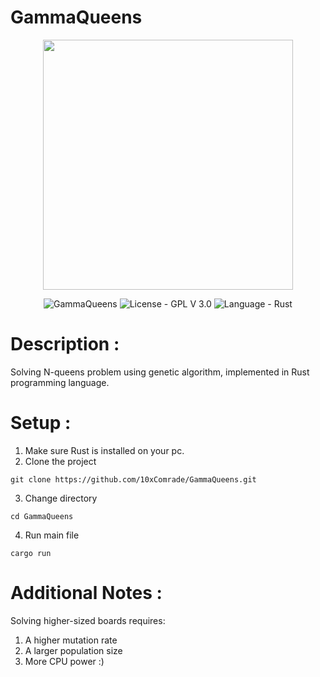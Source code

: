 # GammaQueens

<p align="center"> 
  <img width="400em" height="400em" src="https://github.com/10xComrade/GammaQueens/assets/165196971/f5e73f64-1133-4045-8513-68e5fb5c770f" />
</p>

<p align="center">
  <img src="https://img.shields.io/badge/_GammaQueens-00ff44?logo=github" alt=" GammaQueens"/>
  <img src="https://img.shields.io/badge/License-GPL V 3.0-31cc5a?logo=gnu" alt="License - GPL V 3.0"/>
  <img src="https://img.shields.io/badge/Language-Rust-00a32c?logo=rust&logoColor=96ffb2" alt="Language - Rust">
</p>


# Description : 
Solving N-queens problem using genetic algorithm, implemented in 
Rust programming language.

# Setup :
1. Make sure Rust is installed on your pc.
2. Clone the project
```
git clone https://github.com/10xComrade/GammaQueens.git
```
3. Change directory
```
cd GammaQueens
```
4. Run main file
```
cargo run
```

# Additional Notes : 
Solving higher-sized boards requires:
1. A higher mutation rate
2. A larger population size
3. More CPU power :)
